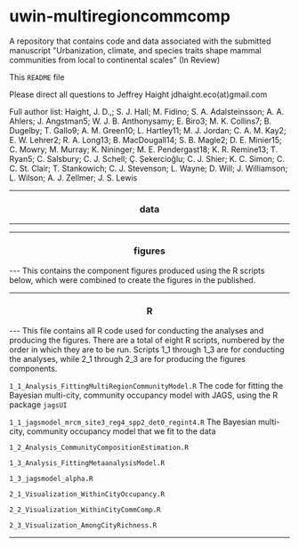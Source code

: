 # uwin-multiregioncommcomp

A repository that contains code and data associated with the submitted manuscript "Urbanization, climate, and species traits shape mammal communities from local to continental scales" (In Review)

This `README` file

Please direct all questions to Jeffrey Haight jdhaight.eco(at)gmail.com

Full author list:
Haight, J. D.,; S. J. Hall; M. Fidino; S. A. Adalsteinsson; A. A. Ahlers; J. Angstman5; W. J. B. Anthonysamy; E. Biro3; M. K. Collins7; B. Dugelby; T. Gallo9; A. M. Green10; L. Hartley11; M. J. Jordan; C. A. M. Kay2; E. W. Lehrer2; R. A. Long13; B. MacDougall14; S. B. Magle2; D. E. Minier15; C. Mowry; M. Murray; K. Nininger; M. E. Pendergast18; K. R. Remine13; T. Ryan5; C. Salsbury; C. J. Schell; Ç. Șekercioğlu; C. J. Shier; K. C. Simon; C. C. St. Clair; T. Stankowich; C. J. Stevenson; L. Wayne; D. Will; J. Williamson; L. Wilson; A. J. Zellmer; J. S. Lewis



---
<div align="center"> <h3>data</h3> </div>

---


---
<div align="center"> <h3>figures</h3> </div>
---
This contains the component figures produced using the R scripts below, which were combined to create the figures in the published. 



---
<div align="center"> <h3>R</h3> </div>
---
This file contains all R code used for conducting the analyses and producing the figures. There are a total of eight R scripts, numbered by the order in which they are to be run. Scripts 1_1 through 1_3 are for conducting the analyses, while 2_1 through 2_3 are for producing the figures components.

`1_1_Analysis_FittingMultiRegionCommunityModel.R`
The code for fitting the Bayesian multi-city, community occupancy model with JAGS, using the R package `jagsUI`

`1_1_jagsmodel_mrcm_site3_reg4_spp2_det0_regint4.R`
The Bayesian multi-city, community occupancy model that we fit to the data

`1_2_Analysis_CommunityCompositionEstimation.R`


`1_3_Analysis_FittingMetaanalysisModel.R`


`1_3_jagsmodel_alpha.R`


`2_1_Visualization_WithinCityOccupancy.R`


`2_2_Visualization_WithinCityCommComp.R`


`2_3_Visualization_AmongCityRichness.R`



---
